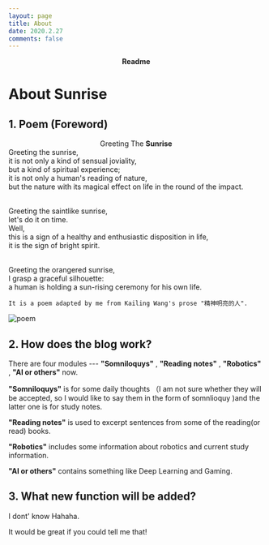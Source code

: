 ```yaml
---
layout: page
title: About 
date: 2020.2.27
comments: false
---
```

<script type="text/javascript" src="http://tajs.qq.com/stats?sId=66526224" charset="UTF-8"></script>
    
<center><a ><b>Readme</b></a> </center>

# About Sunrise


## 1. Poem (Foreword)

<center>Greeting The <b>Sunrise</b> </center>
Greeting the sunrise,
<br>it is not only a kind of sensual joviality,
<br>but a kind of spiritual experience;
<br>it is not only a human's reading of nature,
<br>but the nature with its magical effect on life in the round of the impact.

<br>Greeting the saintlike sunrise,
<br>let's do it on time.
<br>Well,
<br>this is a sign of a healthy and enthusiastic disposition in life,
<br>it is the sign of bright spirit.

<br>Greeting the orangered sunrise,
<br>I grasp a graceful silhouette:
<br>a human is holding a sun-rising ceremony for his own life.

```
It is a poem adapted by me from Kailing Wang's prose "精神明亮的人".
```

![poem](https://raw.githubusercontent.com/SUNRISINGGG/sunrisinggg.github.io/master/assets/img/sunrise.jpg "poem")

## 2. How does the blog work?
There are four modules --- **"Somniloquys"** , **"Reading notes"** , **"Robotics"** , **"AI or others"** now. 

 **"Somniloquys"** is for some daily thoughts （I am not sure whether they will be accepted, so I would like to say them in the form of somnlioquy )and the latter one is for study notes.

 **"Reading notes"** is used to excerpt sentences from some of the reading(or read) books.

 **"Robotics"** includes some information about robotics and current study information.

 **"AI or others"** contains something like Deep Learning and Gaming.

## 3. What new function will be added?
I dont' know Hahaha.

It would be great if you could tell me that!








